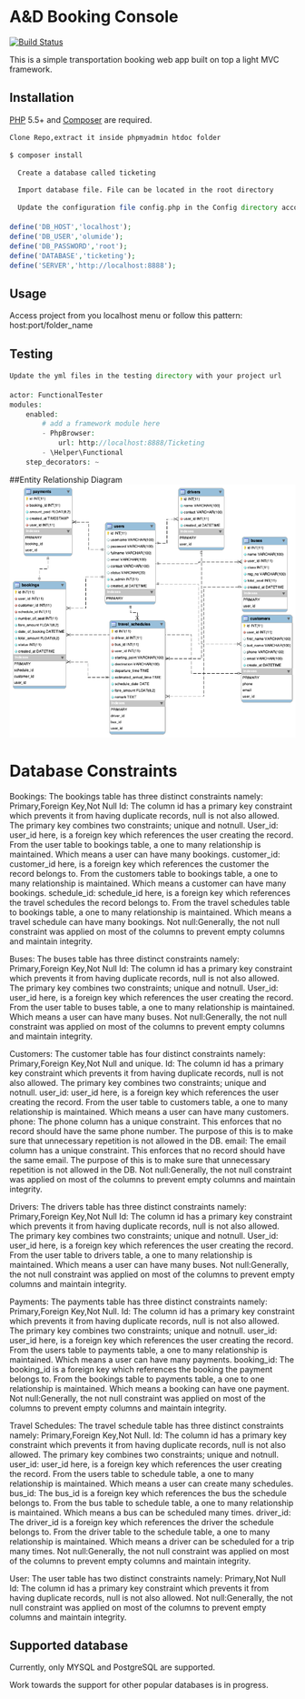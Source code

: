 # A&D Booking Console

[![Build Status](https://travis-ci.org/andela-kerinoso/potato-orm.svg)](https://travis-ci.org/andela-kerinoso/potato-orm)


This is a simple transportation booking web app built on top a light MVC framework.

## Installation

[PHP](https://php.net) 5.5+ and [Composer](https://getcomposer.org) are required.


``` bash
Clone Repo,extract it inside phpmyadmin htdoc folder
```

``` bash
$ composer install
```

``` bash
  Create a database called ticketing
```

``` bash
  Import database file. File can be located in the root directory
```

``` php
  Update the configuration file config.php in the Config directory accordingly

define('DB_HOST','localhost');
define('DB_USER','olumide');
define('DB_PASSWORD','root');
define('DATABASE','ticketing');
define('SERVER','http://localhost:8888');
```

## Usage
Access project from you localhost menu or follow this pattern:
host:port/folder_name

## Testing


``` php
Update the yml files in the testing directory with your project url

actor: FunctionalTester
modules:
    enabled:
        # add a framework module here
        - PhpBrowser:
            url: http://localhost:8888/Ticketing
        - \Helper\Functional
    step_decorators: ~   
```
##Entity Relationship Diagram
![alt text](https://github.com/olaseyo/AB/blob/main/ticketing.png?raw=true)

# Database Constraints

 
Bookings: The bookings table has three distinct constraints namely: Primary,Foreign Key,Not Null
  Id: The column id has a primary key constraint which prevents it from having duplicate records, null is not also allowed.
      The primary key combines two constraints; unique and notnull.
  User_id: user_id here, is a foreign key which references the user creating the record. From the user table to bookings table, a one to many relationship is             maintained. Which means a user can have many bookings.
  customer_id: customer_id here, is a foreign key which references the customer  the record belongs to. From the customers table to bookings table, a one to many         relationship is maintained. Which means a customer can have many bookings.
  schedule_id: schedule_id here, is a foreign key which references the travel schedules  the record belongs to. From the travel schedules table to bookings table,      a one to many relationship is maintained. Which means a travel schedule can have many bookings.
  Not null:Generally, the not null constraint was applied on most of the columns to prevent empty columns and maintain integrity.


Buses: The buses table has three distinct constraints namely: Primary,Foreign Key,Not Null
  Id: The column id has a primary key constraint which prevents it from having duplicate records, null is not also allowed.
      The primary key combines two constraints; unique and notnull.
  User_id: user_id here, is a foreign key which references the user creating the record. From the user table to buses table, a one to many relationship is               maintained. Which means a user can have many buses.
  Not null:Generally, the not null constraint was applied on most of the columns to prevent empty columns and maintain integrity.


Customers: The customer table has four distinct constraints namely: Primary,Foreign Key,Not Null and unique.
  Id: The column id has a primary key constraint which prevents it from having duplicate records, null is not also allowed.
      The primary key combines two constraints; unique and notnull.
  user_id: user_id here, is a foreign key which references the user creating the record. From the user table to customers table, a one to many relationship is          maintained. Which means a user can have many customers.
  phone: The phone column has a unique constraint. This enforces that no record should have the same phone number. The purpose of this is to make sure that              unnecessary repetition is not allowed in the DB.
  email: The email column has a unique constraint. This enforces that no record should have the same email. The purpose of this is to make sure that unnecessary        repetition is not allowed in the DB.
  Not null:Generally, the not null constraint was applied on most of the columns to prevent empty columns and maintain integrity.


Drivers: The drivers table has three distinct constraints namely: Primary,Foreign Key,Not Null
  Id: The column id has a primary key constraint which prevents it from having duplicate records, null is not also allowed.
      The primary key combines two constraints; unique and notnull.
  User_id: user_id here, is a foreign key which references the user creating the record. From the user table to drivers table, a one to many relationship is            maintained. Which means a user can have many buses.
  Not null:Generally, the not null constraint was applied on most of the columns to prevent empty columns and maintain integrity.

Payments: The payments table has three distinct constraints namely: Primary,Foreign Key,Not Null.
  Id: The column id has a primary key constraint which prevents it from having duplicate records, null is not also allowed.
      The primary key combines two constraints; unique and notnull.
  user_id: user_id here, is a foreign key which references the user creating the record. From the users table to payments table, a one to many relationship is           maintained. Which means a user can have many payments.
  booking_id: The booking_id is a foreign key which references the booking  the payment belongs to. From the bookings table to payments table, a one to one               relationship is maintained. Which means a booking can have one payment.
  Not null:Generally, the not null constraint was applied on most of the columns to prevent empty columns and maintain integrity.

Travel Schedules: The travel schedule table has three distinct constraints namely: Primary,Foreign Key,Not Null.
  Id: The column id has a primary key constraint which prevents it from having duplicate records, null is not also allowed.
      The primary key combines two constraints; unique and notnull.
  user_id: user_id here, is a foreign key which references the user creating the record. From the users table to schedule table, a one to many relationship is           maintained. Which means a user can create many schedules.
  bus_id: The bus_id is a foreign key which references the bus the schedule belongs to. From the bus table to schedule table, a one to many relationship is               maintained. Which means a bus can be scheduled many times.
  driver_id: The driver_id is a foreign key which references the driver the schedule belongs to. From the driver table to the schedule table, a one to many               relationship is maintained. Which means a driver can be scheduled for a trip many times.
   Not null:Generally, the not null constraint was applied on most of the columns to prevent empty columns and maintain integrity.

User: The user table has two distinct constraints namely: Primary,Not Null
  Id: The column id has a primary key constraint which prevents it from having duplicate records, null is not also allowed.
  Not null:Generally, the not null constraint was applied on most of the columns to prevent empty columns and maintain integrity.



## Supported database

Currently, only MYSQL and PostgreSQL are supported.

Work towards the support for other popular databases is in progress.
